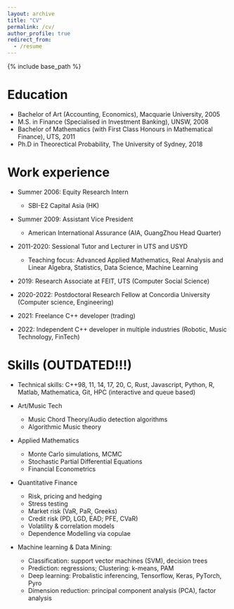 ```yaml
---
layout: archive
title: "CV"
permalink: /cv/
author_profile: true
redirect_from:
  - /resume
---
```


{% include base_path %}

Education
======
* Bachelor of Art (Accounting, Economics), Macquarie University, 2005
* M.S. in Finance (Specialised in Investment Banking), UNSW, 2008
* Bachelor of Mathematics (with First Class Honours in Mathematical Finance), UTS, 2011
* Ph.D in Theorectical Probability, The University of Sydney, 2018 

Work experience
======
* Summer 2006: Equity Research Intern
  * SBI-E2 Capital Asia (HK)

* Summer 2009: Assistant Vice President
  * American International Assurance (AIA, GuangZhou Head Quarter)

* 2011-2020: Sessional Tutor and Lecturer in UTS and USYD
  * Teaching focus: Advanced Applied Mathematics, Real Analysis and Linear Algebra, Statistics, Data Science, Machine Learning

* 2019: Research Associate at FEIT, UTS (Computer Social Science)

* 2020-2022: Postdoctoral Research Fellow at Concordia University (Computer science, Engineering)

* 2021: Freelance C++ developer (trading)

* 2022: Independent C++ developer in multiple industries (Robotic, Music Technology, FinTech)
  
Skills (OUTDATED!!!)
======
* Technical skills: C++98, 11, 14, 17, 20, C, Rust, Javascript, Python, R, Matlab, Mathematica, Git, HPC (interactive and queue based)

* Art/Music Tech
  * Music Chord Theory/Audio detection algorithms
  * Algorithmic Music theory

* Applied Mathematics
  * Monte Carlo simulations, MCMC
  * Stochastic Partial Differential Equations
  * Financial Econometrics

* Quantitative Finance
  * Risk, pricing and hedging
  * Stress testing
  * Market risk (VaR, PaR, Greeks) 
  * Credit risk (PD, LGD, EAD; PFE, CVaR)
  * Volatility & correlation models
  * Dependence Modelling via copulae
  
* Machine learning & Data Mining:
  * Classification: support vector machines (SVM), decision trees       
  * Prediction: regressions; Clustering: k-means, PAM
  * Deep learning: Probalistic inferencing, Tensorflow, Keras, PyTorch, Pyro
  * Dimension reduction: principal component analysis (PCA), factor analysis
<!---
Links (Highly outdated)
-----

[CV_Long](https://github.com/leannejdong/leannejdong.github.io/blob/master/files/cv_2020.pdf)

[CV_Short](https://github.com/leannejdong/leannejdong.github.io/blob/master/files/LeanneCV_industry.pdf)
-->
